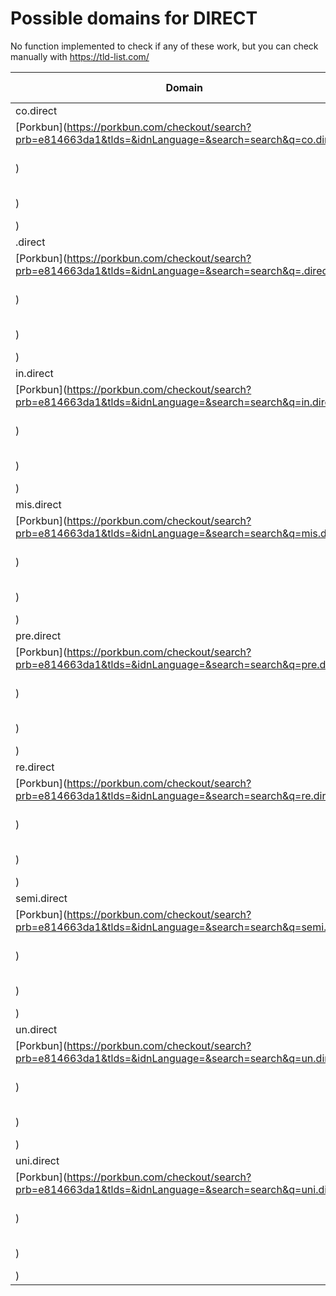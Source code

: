 # Possible domains for DIRECT

No function implemented to check if any of these work, but you can check manually with https://tld-list.com/

| Domain | Porkbun | NameCheap | Google Domains |
|---|---|---|---|
| co.direct | [Porkbun](https://porkbun.com/checkout/search?prb=e814663da1&tlds=&idnLanguage=&search=search&q=co.direct) | [Namecheap](https://www.namecheap.com/domains/registration/results/?domain=co.direct) | [Google](https://domains.google.com/registrar/search?searchTerm=co.direct) |
| .direct | [Porkbun](https://porkbun.com/checkout/search?prb=e814663da1&tlds=&idnLanguage=&search=search&q=.direct) | [Namecheap](https://www.namecheap.com/domains/registration/results/?domain=.direct) | [Google](https://domains.google.com/registrar/search?searchTerm=.direct) |
| in.direct | [Porkbun](https://porkbun.com/checkout/search?prb=e814663da1&tlds=&idnLanguage=&search=search&q=in.direct) | [Namecheap](https://www.namecheap.com/domains/registration/results/?domain=in.direct) | [Google](https://domains.google.com/registrar/search?searchTerm=in.direct) |
| mis.direct | [Porkbun](https://porkbun.com/checkout/search?prb=e814663da1&tlds=&idnLanguage=&search=search&q=mis.direct) | [Namecheap](https://www.namecheap.com/domains/registration/results/?domain=mis.direct) | [Google](https://domains.google.com/registrar/search?searchTerm=mis.direct) |
| pre.direct | [Porkbun](https://porkbun.com/checkout/search?prb=e814663da1&tlds=&idnLanguage=&search=search&q=pre.direct) | [Namecheap](https://www.namecheap.com/domains/registration/results/?domain=pre.direct) | [Google](https://domains.google.com/registrar/search?searchTerm=pre.direct) |
| re.direct | [Porkbun](https://porkbun.com/checkout/search?prb=e814663da1&tlds=&idnLanguage=&search=search&q=re.direct) | [Namecheap](https://www.namecheap.com/domains/registration/results/?domain=re.direct) | [Google](https://domains.google.com/registrar/search?searchTerm=re.direct) |
| semi.direct | [Porkbun](https://porkbun.com/checkout/search?prb=e814663da1&tlds=&idnLanguage=&search=search&q=semi.direct) | [Namecheap](https://www.namecheap.com/domains/registration/results/?domain=semi.direct) | [Google](https://domains.google.com/registrar/search?searchTerm=semi.direct) |
| un.direct | [Porkbun](https://porkbun.com/checkout/search?prb=e814663da1&tlds=&idnLanguage=&search=search&q=un.direct) | [Namecheap](https://www.namecheap.com/domains/registration/results/?domain=un.direct) | [Google](https://domains.google.com/registrar/search?searchTerm=un.direct) |
| uni.direct | [Porkbun](https://porkbun.com/checkout/search?prb=e814663da1&tlds=&idnLanguage=&search=search&q=uni.direct) | [Namecheap](https://www.namecheap.com/domains/registration/results/?domain=uni.direct) | [Google](https://domains.google.com/registrar/search?searchTerm=uni.direct) |
